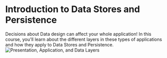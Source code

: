 # Introduction to Data Stores and Persistence
Decisions about Data design can affect your whole application! In this course, you'll learn about the different layers in these types of applications and how they apply to Data Stores and Persistence.
![Presentation, Application, and Data Layers](https://video.udacity-data.com/topher/2020/March/5e73dfed_/.png)
